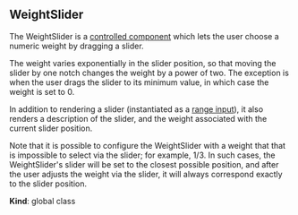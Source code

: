 <a name="WeightSlider"></a>

## WeightSlider
The WeightSlider is a [controlled component] which lets the user choose a
numeric weight by dragging a slider.

The weight varies exponentially in the slider position, so that moving the
slider by one notch changes the weight by a power of two. The exception is
when the user drags the slider to its minimum value, in which case the
weight is set to 0.

In addition to rendering a slider (instantiated as a [range input]), it also renders
a description of the slider, and the weight associated with the current slider position.

Note that it is possible to configure the WeightSlider with a weight that
that is impossible to select via the slider; for example, 1/3. In such cases,
the WeightSlider's slider will be set to the closest possible position, and after
the user adjusts the weight via the slider, it will always correspond exactly to
the slider position.

[controlled component]: https://reactjs.org/docs/forms.html#controlled-components
[range input]: https://developer.mozilla.org/en-US/docs/Web/HTML/Element/input/range

**Kind**: global class  
